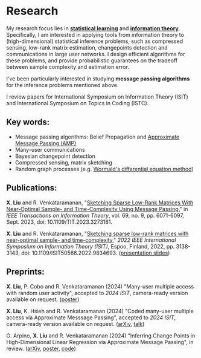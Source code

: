 <h1 style="font-size:30px">Research</h1>

My research focus lies in [**statistical learning**](https://en.wikipedia.org/wiki/Statistical_learning_theory) and [**information theory**](https://en.wikipedia.org/wiki/Information_theory). 
Specifically, I am interested in applying tools from information theory to (high-dimensional) statistical inference problems, such as  compressed sensing, low-rank matrix estimation, changepoints detection and communications in large user networks. I design efficient algorithms for these  problems, and provide probabilistic guarantees on the tradeoff between sample complexity and estimation error.

I've been particularly interested in studying **message passing algorithms** for the inference problems mentioned above.

I review papers for International Symposium on Information Theory (ISIT) and International Symposium on Topics in Coding (ISTC).

## Key words:
- Message passing algorithms: Belief Propagation and [Approximate Message Passing (AMP)](https://ieeexplore.ieee.org/document/9785928)
- Many-user communications
- Bayesian changepoint detection
- Compressed sensing, matrix sketching
- Random graph processes (e.g. [Wormald's differential equation method](https://projecteuclid.org/journals/annals-of-applied-probability/volume-5/issue-4/Differential-Equations-for-Random-Processes-and-Random-Graphs/10.1214/aoap/1177004612.full))

## Publications:
**X. Liu** and R. Venkataramanan, "[Sketching Sparse Low-Rank Matrices With Near-Optimal Sample- and Time-Complexity Using Message Passing](https://ieeexplore.ieee.org/document/10120641)," in *IEEE Transactions on Information Theory*, vol. 69, no. 9, pp. 6071-6097, Sept. 2023, doi: 10.1109/TIT.2023.3273181.

**X. Liu** and R. Venkataramanan, "[Sketching sparse low-rank matrices with near-optimal sample- and time-complexity](https://ieeexplore.ieee.org/document/9834693)," *2022 IEEE International Symposium on Information Theory (ISIT)*, Espoo, Finland, 2022, pp. 3138-3143, doi: 10.1109/ISIT50566.2022.9834693. (<a href="/ISIT_talk_Shirley_Liu_website_version.pdf">presentation slides</a>) 

## Preprints: 
**X. Liu**, P. Cobo and R. Venkataramanan (2024) "Many-user multiple access with random user activity", accepted to *2024 ISIT*, camera-ready version available on request. ([poster](ESIT_GMAC_poster_final.pdf))

**X. Liu**, K. Hsieh and R. Venkataramanan (2024) "Coded many-user multiple access via Approximate Messsage Passing", accepted to *2024 ISIT*, camera-ready version available on request. ([arXiv](https://arxiv.org/abs/2402.05625), [talk](IT_seminar_GMAC_220524_github.pdf))

G. Arpino, **X. Liu** and R. Venkataramanan (2024) "Inferring Change Points in High-Dimensional Linear Regression via Approximate Message Passing", in review. ([arXiv](https://arxiv.org/abs/2404.07864), [poster](changepoints_poster.pdf), [code](https://github.com/gabrielarpino/AMP_chgpt_lin_reg))





